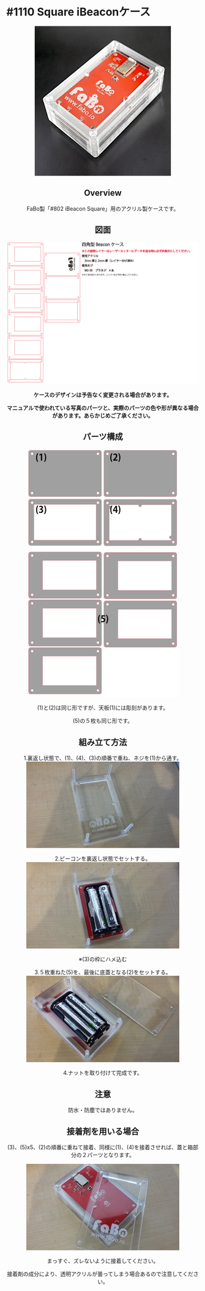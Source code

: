# #1110 Square iBeaconケース

<center>

![](./img/1110_case_ibeacon_square.jpg)
<!--COLORME-->

## Overview
FaBo製「#802 iBeacon Square」用のアクリル製ケースです。

## 図面

![](./img/1110_case_ibeacon_square_cad.png)


**ケースのデザインは予告なく変更される場合があります。**

**マニュアルで使われている写真のパーツと、実際のパーツの色や形が異なる場合があります。あらかじめご了承ください。**

## パーツ構成

![](./img/squarebeacon_00.jpg)

(1)と(2)は同じ形ですが、天板(1)には彫刻があります。

(5)の５枚も同じ形です。

## 組み立て方法

1.裏返し状態で、(1)、(4)、(3)の順番で重ね、ネジを(1)から通す。
![](./img/squarebeacon_01.jpg)

2.ビーコンを裏返し状態でセットする。
![](./img/squarebeacon_02.jpg)

※(3)の枠にハメ込む

3.５枚重ねた(5)を、最後に底蓋となる(2)をセットする。
![](./img/squarebeacon_03.jpg)

4.ナットを取り付けて完成です。

## 注意
防水・防塵ではありません。

## 接着剤を用いる場合
(3)、(5)x5、(2)の順番に重ねて接着、同様に(1)、(4)を接着させれば、蓋と箱部分の２パーツとなります。

![](./img/squarebeacon_04.jpg)

まっすぐ、ズレないように接着してください。

接着剤の成分により、透明アクリルが曇ってしまう場合あるので注意してください。
